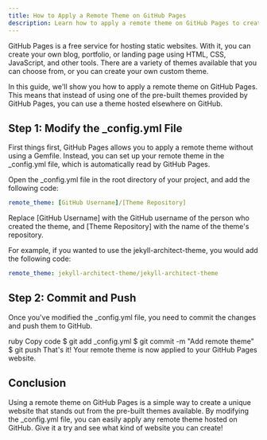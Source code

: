 ```yaml
---
title: How to Apply a Remote Theme on GitHub Pages
description: Learn how to apply a remote theme on GitHub Pages to create a unique and customized website.
---
```


GitHub Pages is a free service for hosting static websites. With it, you can create your own blog, portfolio, or landing page using HTML, CSS, JavaScript, and other tools. There are a variety of themes available that you can choose from, or you can create your own custom theme.

In this guide, we'll show you how to apply a remote theme on GitHub Pages. This means that instead of using one of the pre-built themes provided by GitHub Pages, you can use a theme hosted elsewhere on GitHub.

## Step 1: Modify the _config.yml File
First things first, GitHub Pages allows you to apply a remote theme without using a Gemfile. Instead, you can set up your remote theme in the _config.yml file, which is automatically read by GitHub Pages.

Open the _config.yml file in the root directory of your project, and add the following code:

```yml
remote_theme: [GitHub Username]/[Theme Repository]
```
Replace [GitHub Username] with the GitHub username of the person who created the theme, and [Theme Repository] with the name of the theme's repository.

For example, if you wanted to use the jekyll-architect-theme, you would add the following code:

```yml
remote_theme: jekyll-architect-theme/jekyll-architect-theme
```

## Step 2: Commit and Push
Once you've modified the _config.yml file, you need to commit the changes and push them to GitHub.

ruby
Copy code
$ git add _config.yml
$ git commit -m "Add remote theme"
$ git push
That's it! Your remote theme is now applied to your GitHub Pages website.

## Conclusion
Using a remote theme on GitHub Pages is a simple way to create a unique website that stands out from the pre-built themes available. By modifying the _config.yml file, you can easily apply any remote theme hosted on GitHub. Give it a try and see what kind of website you can create!
